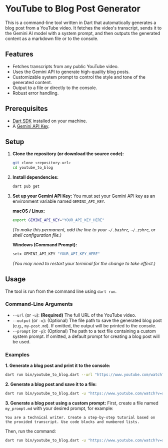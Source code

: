 # YouTube to Blog Post Generator

This is a command-line tool written in Dart that automatically generates a blog post from a YouTube video. It fetches the video's transcript, sends it to the Gemini AI model with a system prompt, and then outputs the generated content as a markdown file or to the console.

## Features

- Fetches transcripts from any public YouTube video.
- Uses the Gemini API to generate high-quality blog posts.
- Customizable system prompt to control the style and tone of the generated content.
- Output to a file or directly to the console.
- Robust error handling.

## Prerequisites

- [Dart SDK](https://dart.dev/get-dart) installed on your machine.
- A [Gemini API Key](https://aistudio.google.com/app/apikey).

## Setup

1.  **Clone the repository (or download the source code):**
    ```bash
    git clone <repository-url>
    cd youtube_to_blog
    ```

2.  **Install dependencies:**
    ```bash
    dart pub get
    ```

3.  **Set up your Gemini API Key:**
    You must set your Gemini API key as an environment variable named `GEMINI_API_KEY`.

    **macOS / Linux:**
    ```bash
    export GEMINI_API_KEY="YOUR_API_KEY_HERE"
    ```
    *(To make this permanent, add the line to your `~/.bashrc`, `~/.zshrc`, or shell configuration file.)*

    **Windows (Command Prompt):**
    ```bash
    setx GEMINI_API_KEY "YOUR_API_KEY_HERE"
    ```
    *(You may need to restart your terminal for the change to take effect.)*

## Usage

The tool is run from the command line using `dart run`.

### Command-Line Arguments

- `--url` (or `-u`): **(Required)** The full URL of the YouTube video.
- `--output` (or `-o`): (Optional) The file path to save the generated blog post (e.g., `my-post.md`). If omitted, the output will be printed to the console.
- `--prompt` (or `-p`): (Optional) The path to a text file containing a custom system prompt. If omitted, a default prompt for creating a blog post will be used.

### Examples

**1. Generate a blog post and print it to the console:**
```bash
dart run bin/youtube_to_blog.dart --url "https://www.youtube.com/watch?v=some_video_id"
```

**2. Generate a blog post and save it to a file:**
```bash
dart run bin/youtube_to_blog.dart -u "https://www.youtube.com/watch?v=some_video_id" -o "my_awesome_post.md"
```

**3. Generate a blog post using a custom prompt:**
First, create a file named `my_prompt.md` with your desired prompt, for example:
```
You are a technical writer. Create a step-by-step tutorial based on the provided transcript. Use code blocks and numbered lists.
```
Then, run the command:
```bash
dart run bin/youtube_to_blog.dart -u "https://www.youtube.com/watch?v=some_video_id" -p "my_prompt.md" -o "tutorial.md"
```
